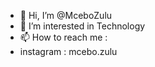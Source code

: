 - 👋 Hi, I’m @MceboZulu
- 👀 I’m interested in Technology
- 📫 How to reach me : 
- instagram : mcebo.zulu

<!---
MceboZulu/MceboZulu is a ✨ special ✨ repository because its `README.md` (this file) appears on your GitHub profile.
You can click the Preview link to take a look at your changes.
--->
